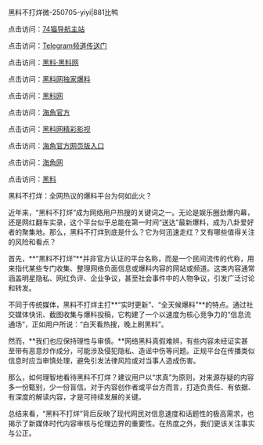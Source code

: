 黑料不打烊微-250705-yiyi|881比鸭

点击访问：<a href="https://74mao.com/">74猫导航主站</a>

点击访问：<a href="https://74mao.com/">Telegram频道传送门</a>

点击访问：<a href="https://heiliaolvzlu3.pages.dev">黑料·黑料网</a>

点击访问：<a href="https://heiliaoyvnrda.pages.dev">黑料网独家爆料</a>

点击访问：<a href="https://qfwfg.pages.dev/">黑料网</a>

点击访问：<a href="https://gdas.pages.dev/">海角官方</a>

点击访问：<a href="https://jha.pages.dev/">黑料网精彩影视</a>

点击访问：<a href="https://sdbsd.pages.dev/">海角官方网页版入口</a>

点击访问：<a href="https://ert-6he.pages.dev/">海角网</a>

点击访问：<a href="https://gbs-3wd.pages.dev/">黑料</a>

黑料不打烊：全网热议的爆料平台为何如此火？

近年来，“黑料不打烊”成为网络用户热搜的关键词之一。无论是娱乐圈劲爆内幕，还是网红翻车实录，这个平台似乎总能在第一时间“送达”最新爆料，成为八卦爱好者的聚集地。那么，黑料不打烊到底是什么？它为何迅速走红？又有哪些值得关注的风险和看点？

首先，**“黑料不打烊”**并非官方认证的平台名称，而是一个民间流传的代称，用来指代某些专门收集、整理网络负面信息或爆料内容的网站或频道。这类内容通常涵盖明星隐私、网红负评、企业争议，甚至社会事件中的人物争议，引发广泛讨论和转发。

不同于传统媒体，黑料不打烊主打**“实时更新”、“全天候爆料”**的特点。通过社交媒体快讯、截图收集与爆料投稿，它构建了一个以速度为核心竞争力的“信息流通场”，正如用户所说：“白天看热搜，晚上刷黑料”。

然而，**我们也应保持理性与审慎。**网络黑料真假难辨，有些内容未经证实甚至带有恶意炒作成分，可能涉及侵犯隐私、造谣中伤等问题。正规平台在传播类似信息时应当审慎处理，避免引发法律风险或对当事人造成伤害。

那么，如何理智地看待黑料不打烊？建议用户以“求真”为原则，对来源存疑的内容多一份甄别，少一份盲信。对于内容创作者或平台方而言，打造负责任、有依据、有深度的解读内容，才是可持续发展的关键。

总结来看，“黑料不打烊”背后反映了现代网民对信息速度和话题性的极高需求，也揭示了新媒体时代内容审核与伦理边界的重要性。在热度之外，我们更该关注事实与公正。

